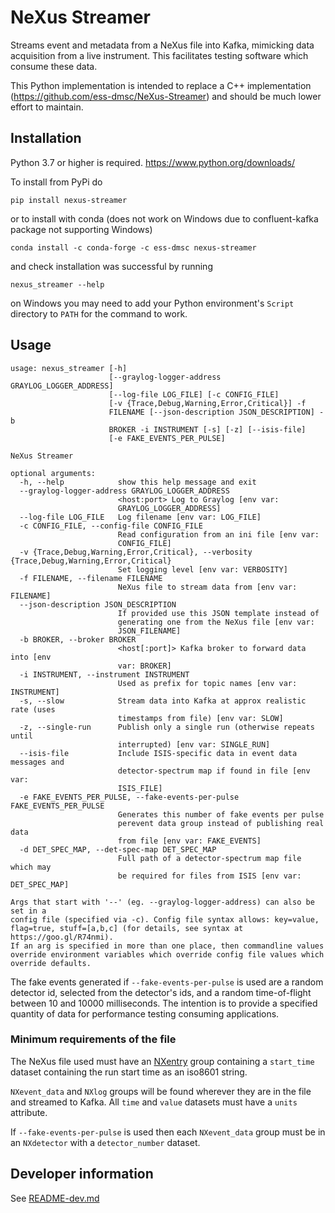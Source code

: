 # NeXus Streamer

Streams event and metadata from a NeXus file into Kafka, mimicking data acquisition from a live instrument. This facilitates testing software which consume these data.

This Python implementation is intended to replace a C++ implementation (https://github.com/ess-dmsc/NeXus-Streamer) and should be much lower effort to maintain.

## Installation

Python 3.7 or higher is required. https://www.python.org/downloads/

To install from PyPi do
```commandline
pip install nexus-streamer
```

or to install with conda (does not work on Windows due to confluent-kafka package not supporting Windows)
```commandline
conda install -c conda-forge -c ess-dmsc nexus-streamer
```

and check installation was successful by running
```commandline
nexus_streamer --help
```
on Windows you may need to add your Python environment's `Script` directory to `PATH` for the command to work.

## Usage
```commandline
usage: nexus_streamer [-h]
                      [--graylog-logger-address GRAYLOG_LOGGER_ADDRESS]
                      [--log-file LOG_FILE] [-c CONFIG_FILE]
                      [-v {Trace,Debug,Warning,Error,Critical}] -f
                      FILENAME [--json-description JSON_DESCRIPTION] -b
                      BROKER -i INSTRUMENT [-s] [-z] [--isis-file]
                      [-e FAKE_EVENTS_PER_PULSE]

NeXus Streamer

optional arguments:
  -h, --help            show this help message and exit
  --graylog-logger-address GRAYLOG_LOGGER_ADDRESS
                        <host:port> Log to Graylog [env var:
                        GRAYLOG_LOGGER_ADDRESS]
  --log-file LOG_FILE   Log filename [env var: LOG_FILE]
  -c CONFIG_FILE, --config-file CONFIG_FILE
                        Read configuration from an ini file [env var:
                        CONFIG_FILE]
  -v {Trace,Debug,Warning,Error,Critical}, --verbosity {Trace,Debug,Warning,Error,Critical}
                        Set logging level [env var: VERBOSITY]
  -f FILENAME, --filename FILENAME
                        NeXus file to stream data from [env var: FILENAME]
  --json-description JSON_DESCRIPTION
                        If provided use this JSON template instead of
                        generating one from the NeXus file [env var:
                        JSON_FILENAME]
  -b BROKER, --broker BROKER
                        <host[:port]> Kafka broker to forward data into [env
                        var: BROKER]
  -i INSTRUMENT, --instrument INSTRUMENT
                        Used as prefix for topic names [env var: INSTRUMENT]
  -s, --slow            Stream data into Kafka at approx realistic rate (uses
                        timestamps from file) [env var: SLOW]
  -z, --single-run      Publish only a single run (otherwise repeats until
                        interrupted) [env var: SINGLE_RUN]
  --isis-file           Include ISIS-specific data in event data messages and
                        detector-spectrum map if found in file [env var:
                        ISIS_FILE]
  -e FAKE_EVENTS_PER_PULSE, --fake-events-per-pulse FAKE_EVENTS_PER_PULSE
                        Generates this number of fake events per pulse
                        perevent data group instead of publishing real data
                        from file [env var: FAKE_EVENTS]
  -d DET_SPEC_MAP, --det-spec-map DET_SPEC_MAP
                        Full path of a detector-spectrum map file which may 
                        be required for files from ISIS [env var: DET_SPEC_MAP]

Args that start with '--' (eg. --graylog-logger-address) can also be set in a
config file (specified via -c). Config file syntax allows: key=value,
flag=true, stuff=[a,b,c] (for details, see syntax at https://goo.gl/R74nmi).
If an arg is specified in more than one place, then commandline values
override environment variables which override config file values which
override defaults.
```

The fake events generated if `--fake-events-per-pulse` is used are a random 
detector id, selected from the detector's ids, and a random time-of-flight
between 10 and 10000 milliseconds. The intention is to provide a specified quantity
of data for performance testing consuming applications.

### Minimum requirements of the file

The NeXus file used must have an [NXentry](https://manual.nexusformat.org/classes/base_classes/NXentry.html#nxentry)
group containing a `start_time` dataset containing the run start time as an iso8601 string.

`NXevent_data` and `NXlog` groups will be found wherever they are in the file and streamed to Kafka.
All `time` and `value` datasets must have a `units` attribute.

If `--fake-events-per-pulse` is used then each `NXevent_data` group must be in an
`NXdetector` with a `detector_number` dataset.

## Developer information

See [README-dev.md](README-dev.md)
